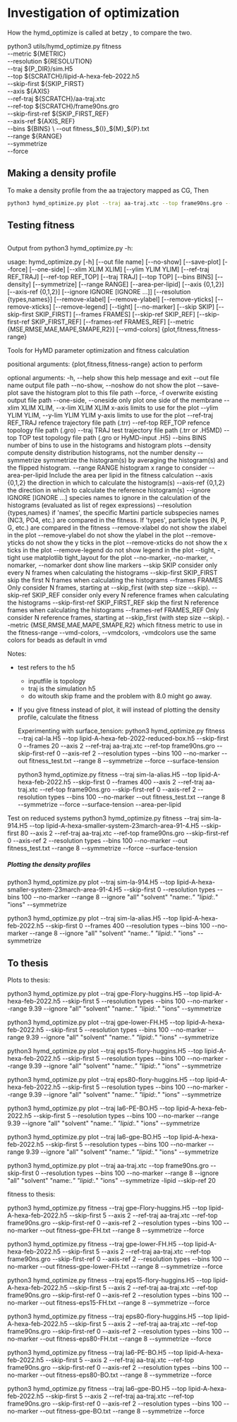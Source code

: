 
# Investigation of optimization
How the hymd_optimize is called at betzy , to compare the two.

python3 utils/hymd_optimize.py  fitness                               \
             --metric          ${METRIC}                                        \
             --resolution      ${RESOLUTION}                                    \
             --traj            ${P_DIR}/sim.H5                                  \
             --top             ${SCRATCH}/lipid-A-hexa-feb-2022.h5              \
             --skip-first      ${SKIP_FIRST}                                    \
             --axis            ${AXIS}                                          \
             --ref-traj        ${SCRATCH}/aa-traj.xtc                           \
             --ref-top         ${SCRATCH}/frame90ns.gro                         \
             --skip-first-ref  ${SKIP_FIRST_REF}                                \
             --axis-ref        ${AXIS_REF}                                      \
             --bins            ${BINS}                                          \
             --out             fitness_${I}_${M}_${P}.txt                       \
             --range           ${RANGE}                                         \
             --symmetrize                                                       \
             --force    


## Making a density profile
To make a density profile from the aa trajectory mapped as CG, Then
```bash ==
python3 hymd_optimize.py plot --traj aa-traj.xtc --top frame90ns.gro --skip-first 0 --resolution types --bins 100 --no-marker --range 8 --ignore "all" "solvent" "name:.*" "lipid:.*" "ions"  --symmetrize
```

## Testing fitness

```bash == python3 hymd_optimize.py fitness --traj sim-la-alias.H5 --top lipid-A-hexa-feb-2022.h5 --skip-first 5 --frames 10 --axis 2  --ref-traj aa-traj.xtc --ref-top frame90ns.gro --skip-first-ref 0  --axis-ref 2 --resolution types  --bins 100 --no-marker --out fitness_test.txt --range 8 --symmetrize --force
```

Output from python3 hymd_optimize.py -h:

usage: hymd_optimize.py [-h] [--out file name] [--no-show] [--save-plot] [--force] [--one-side] [--xlim XLIM XLIM] [--ylim YLIM YLIM] [--ref-traj REF_TRAJ] [--ref-top REF_TOP] [--traj TRAJ] [--top TOP] [--bins BINS] [--density] [--symmetrize] [--range RANGE] [--area-per-lipid]
                        [--axis {0,1,2}] [--axis-ref {0,1,2}] [--ignore IGNORE [IGNORE ...]] [--resolution {types,names}] [--remove-xlabel] [--remove-ylabel] [--remove-yticks] [--remove-xticks] [--remove-legend] [--tight] [--no-marker] [--skip SKIP] [--skip-first SKIP_FIRST]
                        [--frames FRAMES] [--skip-ref SKIP_REF] [--skip-first-ref SKIP_FIRST_REF] [--frames-ref FRAMES_REF] [--metric {MSE,RMSE,MAE,MAPE,SMAPE,R2}] [--vmd-colors]
                        {plot,fitness,fitness-range}

Tools for HyMD parameter optimization and fitness calculation

positional arguments:
  {plot,fitness,fitness-range}
                        action to perform

optional arguments:
  -h, --help            show this help message and exit
  --out file name       output file path
  --no-show, --noshow   do not show the plot
  --save-plot           save the histogram plot to this file path
  --force, -f           overwrite existing output file path
  --one-side, --oneside
                        only plot one side of the membrane
  --xlim XLIM XLIM, --x-lim XLIM XLIM
                        x-axis limits to use for the plot
  --ylim YLIM YLIM, --y-lim YLIM YLIM
                        y-axis limits to use for the plot
  --ref-traj REF_TRAJ   refence trajectory file path (.trr)
  --ref-top REF_TOP     refence topology file path (.gro)
  --traj TRAJ           test trajectory file path (.trr or .H5MD)
  --top TOP             test topology file path (.gro or HyMD-input .H5)
  --bins BINS           number of bins to use in the histograms and histogram plots
  --density             compute density distribution histograms, not the number density
  --symmetrize          symmetrize the histogram(s) by averaging the histogram(s) and the flipped histogram.
  --range RANGE         histogram x range to consider
  --area-per-lipid      Include the area per lipid in the fitness calculation
  --axis {0,1,2}        the direction in which to calculate the histogram(s)
  --axis-ref {0,1,2}    the direction in which to calculate the reference histogram(s)
  --ignore IGNORE [IGNORE ...]
                        species names to ignore in the calculation of the histograms (evaluated as list of regex expressions)
  --resolution {types,names}
                        if 'names', the specific Martini particle subspecies names (NC3, PO4, etc.) are compared in the fitness. If 'types', particle types (N, P, G, etc.) are compared in the fitness
  --remove-xlabel       do not show the xlabel in the plot
  --remove-ylabel       do not show the ylabel in the plot
  --remove-yticks       do not show the y ticks in the plot
  --remove-xticks       do not show the x ticks in the plot
  --remove-legend       do not show legend in the plot
  --tight, -tight       use matplotlib tight_layout for the plot
  --no-marker, -no-marker, -nomarker, --nomarker
                        dont show line markers
  --skip SKIP           consider only every N frames when calculating the histograms
  --skip-first SKIP_FIRST
                        skip the first N frames when calculating the histograms
  --frames FRAMES       Only consider N frames, starting at --skip_first (with step size --skip).
  --skip-ref SKIP_REF   consider only every N reference frames when calculating the histograms
  --skip-first-ref SKIP_FIRST_REF
                        skip the first N reference frames when calculating the histograms
  --frames-ref FRAMES_REF
                        Only consider N reference frames, starting at --skip_first (with step size --skip).
  --metric {MSE,RMSE,MAE,MAPE,SMAPE,R2}
                        which fitness metric to use in the fitness-range
  --vmd-colors, --vmdcolors, -vmdcolors
                        use the same colors for beads as default in vmd

Notes:
- test refers to the h5
  - inputfile is topology
  - traj  is the simulation h5
  - do witouth skip frame and the problem with 8.0 might go away.
- If you give fitness instead of plot, it will instead of plotting the density profile,
  calculate the fitness

  Experimenting with surface_tension:
 python3 hymd_optimize.py fitness --traj cal-la.H5 --top lipid-A-hexa-feb-2022-reduced-box.h5 --skip-first 0 --frames 20 --axis 2  --ref-traj aa-traj.xtc --ref-top frame90ns.gro --skip-first-ref 0  --axis-ref 2 --resolution types  --bins 100 --no-marker --out fitness_test.txt --range 8 --symmetrize --force --surface-tension

  python3 hymd_optimize.py fitness --traj sim-la-alias.H5 --top lipid-A-hexa-feb-2022.h5 --skip-first 0 --frames 400 --axis 2  --ref-traj aa-traj.xtc --ref-top frame90ns.gro --skip-first-ref 0  --axis-ref 2 --resolution types  --bins 100 --no-marker --out fitness_test.txt --range 8 --symmetrize --force --surface-tension --area-per-lipid

Test on reduced systems
 python3 hymd_optimize.py fitness --traj sim-la-914.H5 --top lipid-A-hexa-smaller-system-23march-area-91-4.H5 --skip-first 80 --axis 2  --ref-traj aa-traj.xtc --ref-top frame90ns.gro --skip-first-ref 0  --axis-ref 2 --resolution types  --bins 100 --no-marker --out fitness_test.txt --range 8 --symmetrize --force --surface-tension

 #####   Plotting the density profiles ######
 python3 hymd_optimize.py plot --traj sim-la-914.H5 --top lipid-A-hexa-smaller-system-23march-area-91-4.H5 --skip-first 0 --resolution types --bins 100 --no-marker --range 8 --ignore "all" "solvent" "name:.*" "lipid:.*" "ions"  --symmetrize

 python3 hymd_optimize.py plot --traj sim-la-alias.H5 --top lipid-A-hexa-feb-2022.h5 --skip-first 0 --frames 400 --resolution types --bins 100 --no-marker --range 8 --ignore "all" "solvent" "name:.*" "lipid:.*" "ions"  --symmetrize


 ##   To thesis     

Plots to thesis:

python3 hymd_optimize.py plot --traj gpe-Flory-huggins.H5 --top lipid-A-hexa-feb-2022.h5 --skip-first 5 --resolution types --bins 100 --no-marker --range 9.39 --ignore "all" "solvent" "name:.*" "lipid:.*" "ions"  --symmetrize

python3 hymd_optimize.py plot --traj gpe-lower-FH.H5 --top lipid-A-hexa-feb-2022.h5 --skip-first 5 --resolution types --bins 100 --no-marker --range 9.39 --ignore "all" "solvent" "name:.*" "lipid:.*" "ions"  --symmetrize

python3 hymd_optimize.py plot --traj eps15-flory-huggins.H5 --top lipid-A-hexa-feb-2022.h5 --skip-first 5 --resolution types --bins 100 --no-marker --range 9.39 --ignore "all" "solvent" "name:.*" "lipid:.*" "ions"  --symmetrize

python3 hymd_optimize.py plot --traj eps80-flory-huggins.H5 --top lipid-A-hexa-feb-2022.h5 --skip-first 5 --resolution types --bins 100 --no-marker --range 9.39 --ignore "all" "solvent" "name:.*" "lipid:.*" "ions"  --symmetrize

python3 hymd_optimize.py plot --traj la6-PE-BO.H5 --top lipid-A-hexa-feb-2022.h5 --skip-first 5 --resolution types --bins 100 --no-marker --range 9.39 --ignore "all" "solvent" "name:.*" "lipid:.*" "ions"  --symmetrize

python3 hymd_optimize.py plot --traj la6-gpe-BO.H5 --top lipid-A-hexa-feb-2022.h5 --skip-first 5 --resolution types --bins 100 --no-marker --range 9.39 --ignore "all" "solvent" "name:.*" "lipid:.*" "ions"  --symmetrize

python3 hymd_optimize.py plot --traj aa-traj.xtc --top frame90ns.gro --skip-first 0 --resolution types --bins 100 --no-marker --range 8 --ignore "all" "solvent" "name:.*" "lipid:.*" "ions"  --symmetrize
-lipid --skip-ref 20

fitness to thesis:

python3 hymd_optimize.py fitness --traj gpe-Flory-huggins.H5 --top lipid-A-hexa-feb-2022.h5 --skip-first 5 --axis 2  --ref-traj aa-traj.xtc --ref-top frame90ns.gro --skip-first-ref 0  --axis-ref 2 --resolution types  --bins 100 --no-marker --out fitness-gpe-FH.txt --range 8 --symmetrize --force

python3 hymd_optimize.py fitness --traj gpe-lower-FH.H5 --top lipid-A-hexa-feb-2022.h5 --skip-first 5 --axis 2  --ref-traj aa-traj.xtc --ref-top frame90ns.gro --skip-first-ref 0  --axis-ref 2 --resolution types  --bins 100 --no-marker --out fitness-gpe-lower-FH.txt --range 8 --symmetrize --force

python3 hymd_optimize.py fitness --traj eps15-flory-huggins.H5 --top lipid-A-hexa-feb-2022.h5 --skip-first 5 --axis 2  --ref-traj aa-traj.xtc --ref-top frame90ns.gro --skip-first-ref 0  --axis-ref 2 --resolution types  --bins 100 --no-marker --out fitness-eps15-FH.txt --range 8 --symmetrize --force

python3 hymd_optimize.py fitness --traj eps80-flory-huggins.H5 --top lipid-A-hexa-feb-2022.h5 --skip-first 5 --axis 2  --ref-traj aa-traj.xtc --ref-top frame90ns.gro --skip-first-ref 0  --axis-ref 2 --resolution types  --bins 100 --no-marker --out fitness-eps80-FH.txt --range 8 --symmetrize --force

python3 hymd_optimize.py fitness --traj la6-PE-BO.H5 --top lipid-A-hexa-feb-2022.h5 --skip-first 5 --axis 2  --ref-traj aa-traj.xtc --ref-top frame90ns.gro --skip-first-ref 0  --axis-ref 2 --resolution types  --bins 100 --no-marker --out fitness-eps80-BO.txt --range 8 --symmetrize --force

python3 hymd_optimize.py fitness --traj la6-gpe-BO.H5 --top lipid-A-hexa-feb-2022.h5 --skip-first 5 --axis 2  --ref-traj aa-traj.xtc --ref-top frame90ns.gro --skip-first-ref 0  --axis-ref 2 --resolution types  --bins 100 --no-marker --out fitness-gpe-BO.txt --range 8 --symmetrize --force
